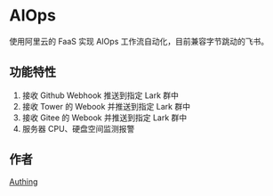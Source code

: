 # AIOps

使用阿里云的 FaaS 实现 AIOps 工作流自动化，目前兼容字节跳动的飞书。

## 功能特性

1. 接收 Github Webhook 推送到指定 Lark 群中
2. 接收 Tower 的 Webook 并推送到指定 Lark 群中
3. 接收 Gitee 的 Webook 并推送到指定 Lark 群中
4. 服务器 CPU、硬盘空间监测报警

## 作者

[Authing](https://authing.cn)